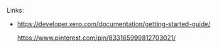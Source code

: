 Links:

* https://developer.xero.com/documentation/getting-started-guide/
  
  https://www.pinterest.com/pin/833165999812703021/